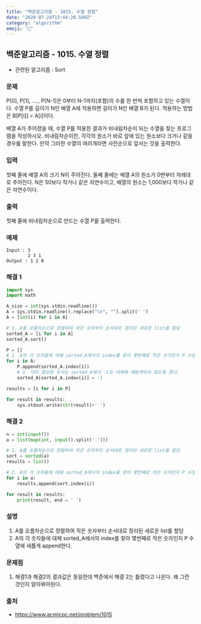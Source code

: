 ```yaml
---
title: "백준알고리즘 - 1015. 수열 정렬"
date: "2020-07-24T13:44:20.580Z"
category: "algorithm"
emoji: "🍬"
---
```


## 백준알고리즘 - 1015. 수열 정렬

- 관련된 알고리즘 : Sort

### 문제

P[0], P[1], ...., P[N-1]은 0부터 N-1까지(포함)의 수를 한 번씩 포함하고 있는 수열이다. 수열 P를 길이가 N인 배열 A에 적용하면 길이가 N인 배열 B가 된다. 적용하는 방법은 B[P[i]] = A[i]이다.

배열 A가 주어졌을 때, 수열 P를 적용한 결과가 비내림차순이 되는 수열을 찾는 프로그램을 작성하시오. 비내림차순이란, 각각의 원소가 바로 앞에 있는 원소보다 크거나 같을 경우를 말한다. 만약 그러한 수열이 여러개라면 사전순으로 앞서는 것을 출력한다.

### 입력

첫째 줄에 배열 A의 크기 N이 주어진다. 둘째 줄에는 배열 A의 원소가 0번부터 차례대로 주어진다. N은 50보다 작거나 같은 자연수이고, 배열의 원소는 1,000보다 작거나 같은 자연수이다.

### 출력

첫째 줄에 비내림차순으로 만드는 수열 P를 출력한다.

### 예제

```
Input : 3
        2 3 1
Output : 1 2 0
```

### 해결 1

```python
import sys
import math

A_size = int(sys.stdin.readline())
A = sys.stdin.readline().replace("\n", "").split(' ')
A = [int(i) for i in A]

# 1. A를 오름차순으로 정렬하여 작은 숫자부터 순서대로 정리된 새로운 list를 할당 
sorted_A = [i for i in A]
sorted_A.sort()

P = []
# 2. A의 각 숫자들에 대해 sorted_A에서의 index를 찾아 몇번째로 작은 숫자인지 P 수열에 새롭게 append한다.
for i in A:
    P.append(sorted_A.index(i))
    # 3. 이미 할당한 숫자는 sorted_A에서 -1로 대채해 재탐색되지 않도록 한다.
    sorted_A[sorted_A.index(i)] = -1

results = [i for i in P]

for result in results:
    sys.stdout.write(str(result)+' ')
```

### 해결 2

```python
n = int(input())
a = list(map(int, input().split(' ')))

# 1. A를 오름차순으로 정렬하여 작은 숫자부터 순서대로 정리된 새로운 list를 할당
sort = sorted(a)
results = list()

# 2. A의 각 숫자들에 대해 sorted_A에서의 index를 찾아 몇번째로 작은 숫자인지 P 수열에 새롭게 append한다.
for i in a:
    results.append(sort.index(i))

for result in results:
    print(result, end = ' ') 
```

### 설명

1. A를 오름차순으로 정렬하여 작은 숫자부터 순서대로 정리된 새로운 list를 할당 
2. A의 각 숫자들에 대해 sorted_A에서의 index를 찾아 몇번째로 작은 숫자인지 P 수열에 새롭게 append한다.

### 문제점

1. 해결1과 해결2의 결과값은 동일한데 백준에서 해결 2는 틀렸다고 나온다. 왜 그런 것인지 알아봐야된다.

### 출처

- https://www.acmicpc.net/problem/1015
